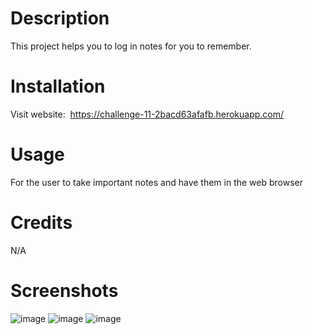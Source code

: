 # Description
This project helps you to log in notes for you to remember.

# Installation
Visit website:  https://challenge-11-2bacd63afafb.herokuapp.com/

# Usage
For the user to take important notes and have them in the web browser

# Credits

N/A

# Screenshots
![image](https://github.com/ferewar/challenge-11/assets/73423237/b45c569a-e088-4109-8188-fde937c7b9fc)
![image](https://github.com/ferewar/challenge-11/assets/73423237/241033a4-2099-4c21-a1e0-b8933cc50b11)
![image](https://github.com/ferewar/challenge-11/assets/73423237/bc04350b-b821-4b19-a631-8327f08b9043)
